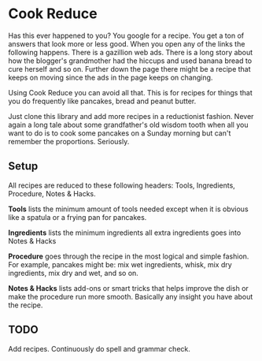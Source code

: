 # Cook Reduce
Has this ever happened to you? You google for a recipe. You get a ton of answers that look more or less good. When you open any of the links the following happens. There is a gazillion web ads. There is a long story about how the blogger's grandmother had the hiccups and used banana bread to cure herself and so on. Further down the page there might be a recipe that keeps on moving since the ads in the page keeps on changing.

Using Cook Reduce you can avoid all that. This is for recipes for things that you do frequently like pancakes, bread and peanut butter.

Just clone this library and add more recipes in a reductionist fashion. Never again a long tale about some grandfather's old wisdom tooth when all you want to do is to cook some pancakes on a Sunday morning but can't remember the proportions. Seriously.

## Setup
All recipes are reduced to these following headers: Tools, Ingredients, Procedure, Notes & Hacks.

**Tools** lists the minimum amount of tools needed except when it is obvious like a spatula or a frying pan for pancakes.

**Ingredients** lists the minimum ingredients all extra ingredients goes into Notes & Hacks

**Procedure** goes through the recipe in the most logical and simple fashion. For example, pancakes might be: mix wet ingredients, whisk, mix dry ingredients, mix dry and wet, and so on.

**Notes & Hacks** lists add-ons or smart tricks that helps improve the dish or make the procedure run more smooth. Basically any insight you have about the recipe.


## TODO
Add recipes.
Continuously do spell and grammar check. 
